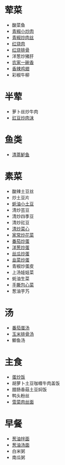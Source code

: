 # 荤菜
- 酸菜鱼
- [青椒小炒肉](meat/青椒小炒肉.md)
- [青椒炒肉丝](meat/青椒炒肉丝.md)
- [红烧肉](meat/红烧肉.md)
- [红烧排骨](meat/红烧排骨.md)
- 洋葱炒猪肝
- [农家一碗香](meat/农家一碗香.md)
- [香辣鸡翅](meat/香辣鸡翅.md)
- 彩椒牛柳

# 半荤
- 萝卜丝炒牛肉
- [豇豆炒肉沫](half-meat/豇豆炒肉沫.md)

# 鱼类
- [清蒸鲈鱼](fish/清蒸鲈鱼.md)

# 素菜
- 酸辣土豆丝
- 炒土豆片
- [蚝油小土豆](vegetable/蚝油小土豆.md)
- 清炒芸豆
- 清炒四季豆
- 清炒豇豆
- [清炒菜心](vegetable/清炒菜心.md)
- [家常炒花菜](vegetable/家常炒花菜.md)
- [番茄炒蛋](vegetable/番茄炒蛋.md)
- [洋葱炒蛋](vegetable/洋葱炒蛋.md)
- [丝瓜炒蛋](vegetable/丝瓜炒蛋.md)
- [韭菜炒蛋](vegetable/韭菜炒蛋.md)
- 青椒炒蛋皮
- 上汤娃娃菜
- 蚝油生菜
- [手撕包心菜](vegetable/手撕包心菜.md)
- 葱油芋艿

# 汤
- [番茄蛋汤](soup/番茄蛋汤.md)
- [玉米排骨汤](soup/玉米排骨汤.md)
- 鲫鱼汤

# 主食
- [蛋炒饭](staple/蛋炒饭.md)
- 胡萝卜土豆咖喱牛肉盖饭
- 腊肠香菇土豆焖饭
- 鸭头粉丝
- [雪菜肉丝面](staple/雪菜肉丝面.md)

# 早餐
- [葱油拌面](breakfast/葱油拌面.md)
- [葱油汤面](breakfast/葱油汤面.md)
- 白米粥
- 南瓜粥
